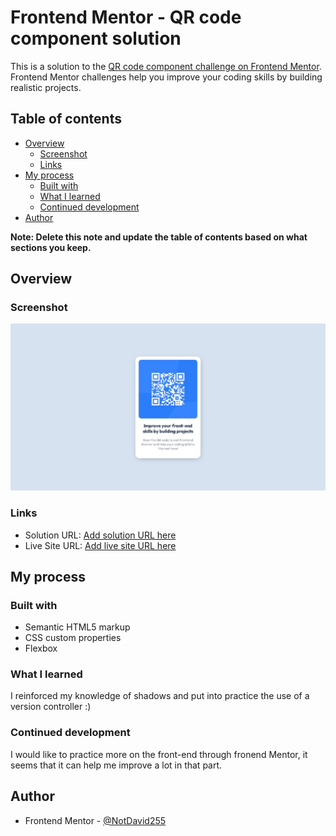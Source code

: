 # Frontend Mentor - QR code component solution

This is a solution to the [QR code component challenge on Frontend Mentor](https://www.frontendmentor.io/challenges/qr-code-component-iux_sIO_H). Frontend Mentor challenges help you improve your coding skills by building realistic projects. 

## Table of contents

- [Overview](#overview)
  - [Screenshot](#screenshot)
  - [Links](#links)
- [My process](#my-process)
  - [Built with](#built-with)
  - [What I learned](#what-i-learned)
  - [Continued development](#continued-development)
- [Author](#author)

**Note: Delete this note and update the table of contents based on what sections you keep.**

## Overview

### Screenshot

![](./screenshot.jpg)

### Links

- Solution URL: [Add solution URL here](https://notdavid255.github.io/qrCodeComponent/)
- Live Site URL: [Add live site URL here](https://notdavid255.github.io/qrCodeComponent/)

## My process

### Built with

- Semantic HTML5 markup
- CSS custom properties
- Flexbox

### What I learned

I reinforced my knowledge of shadows and put into practice the use of a version controller :)

### Continued development

I would like to practice more on the front-end through fronend Mentor, it seems that it can help me improve a lot in that part.

## Author

- Frontend Mentor - [@NotDavid255](https://www.frontendmentor.io/profile/NotDavid255)
